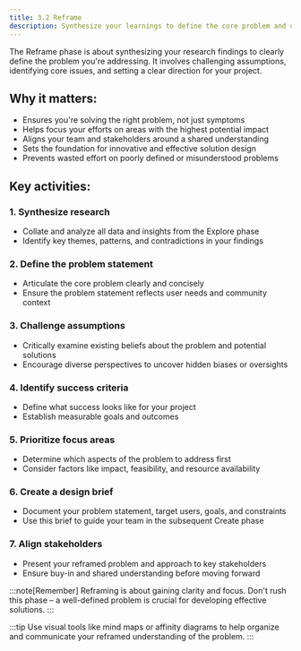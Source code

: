 ```yaml
---
title: 3.2 Reframe 
description: Synthesize your learnings to define the core problem and opportunity. Challenge assumptions and reframe the issue to ensure you're addressing the right challenge.
---
```


The Reframe phase is about synthesizing your research findings to clearly define the problem you're addressing. It involves challenging assumptions, identifying core issues, and setting a clear direction for your project.

## Why it matters:

- Ensures you're solving the right problem, not just symptoms
- Helps focus your efforts on areas with the highest potential impact
- Aligns your team and stakeholders around a shared understanding
- Sets the foundation for innovative and effective solution design
- Prevents wasted effort on poorly defined or misunderstood problems

## Key activities:

### 1. Synthesize research
- Collate and analyze all data and insights from the Explore phase
- Identify key themes, patterns, and contradictions in your findings

### 2. Define the problem statement
- Articulate the core problem clearly and concisely
- Ensure the problem statement reflects user needs and community context

### 3. Challenge assumptions
- Critically examine existing beliefs about the problem and potential solutions
- Encourage diverse perspectives to uncover hidden biases or oversights

### 4. Identify success criteria
- Define what success looks like for your project
- Establish measurable goals and outcomes

### 5. Prioritize focus areas
- Determine which aspects of the problem to address first
- Consider factors like impact, feasibility, and resource availability

### 6. Create a design brief
- Document your problem statement, target users, goals, and constraints
- Use this brief to guide your team in the subsequent Create phase

### 7. Align stakeholders
- Present your reframed problem and approach to key stakeholders
- Ensure buy-in and shared understanding before moving forward

:::note[Remember]
Reframing is about gaining clarity and focus. Don't rush this phase – a well-defined problem is crucial for developing effective solutions.
:::

:::tip
Use visual tools like mind maps or affinity diagrams to help organize and communicate your reframed understanding of the problem.
:::